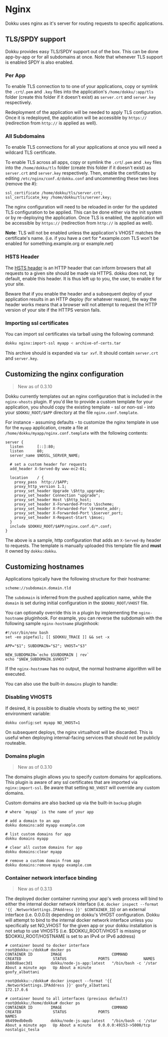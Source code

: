 # Nginx

Dokku uses nginx as it's server for routing requests to specific applications.

## TLS/SPDY support

Dokku provides easy TLS/SPDY support out of the box. This can be done app-by-app or for all subdomains at once. Note that whenever TLS support is enabled SPDY is also enabled.

### Per App

To enable TLS connection to to one of your applications, copy or symlink the `.crt`/`.pem` and `.key` files into the application's `/home/dokku/:app/tls` folder (create this folder if it doesn't exist) as `server.crt` and `server.key` respectively.

Redeployment of the application will be needed to apply TLS configuration. Once it is redeployed, the application will be accessible by `https://` (redirection from `http://` is applied as well).

### All Subdomains

To enable TLS connections for all your applications at once you will need a wildcard TLS certificate.

To enable TLS across all apps, copy or symlink the `.crt`/`.pem` and `.key` files into the  `/home/dokku/tls` folder (create this folder if it doesn't exist) as `server.crt` and `server.key` respectively. Then, enable the certificates by editing `/etc/nginx/conf.d/dokku.conf` and uncommenting these two lines (remove the #):

```
ssl_certificate /home/dokku/tls/server.crt;
ssl_certificate_key /home/dokku/tls/server.key;
```

The nginx configuration will need to be reloaded in order for the updated TLS configuration to be applied. This can be done either via the init system or by re-deploying the application. Once TLS is enabled, the application will be accessible by `https://` (redirection from `http://` is applied as well).

**Note**: TLS will not be enabled unless the application's VHOST matches the certificate's name. (i.e. if you have a cert for *.example.com TLS won't be enabled for something.example.org or example.net)

### HSTS Header

The [HSTS header](https://en.wikipedia.org/wiki/HTTP_Strict_Transport_Security) is an HTTP header that can inform browsers that all requests to a given site should be made via HTTPS. dokku does not, by default, enable this header. It is thus left up to you, the user, to enable it for your site.

Beware that if you enable the header and a subsequent deploy of your application results in an HTTP deploy (for whatever reason), the way the header works means that a browser will not attempt to request the HTTP version of your site if the HTTPS version fails.

### Importing ssl certificates

You can import ssl certificates via tarball using the following command:

``` bash
dokku nginx:import-ssl myapp < archive-of-certs.tar
```

This archive should is expanded via `tar xvf`. It should contain `server.crt` and `server.key`.

## Customizing the nginx configuration

> New as of 0.3.10

Dokku currently templates out an nginx configuration that is included in the `nginx-vhosts` plugin. If you'd like to provide a custom template for your application, you should copy the existing template - ssl or non-ssl - into your `$DOKKU_ROOT/$APP` directory at the file `nginx.conf.template`.

For instance - assuming defaults - to customize the nginx template in use for the `myapp` application, create a file at `/home/dokku/myapp/nginx.conf.template` with the following contents:

```
server {
  listen      [::]:80;
  listen      80;
  server_name $NOSSL_SERVER_NAME;

  # set a custom header for requests
  add_header X-Served-By www-ec2-01;

  location    / {
    proxy_pass  http://$APP;
    proxy_http_version 1.1;
    proxy_set_header Upgrade \$http_upgrade;
    proxy_set_header Connection "upgrade";
    proxy_set_header Host \$http_host;
    proxy_set_header X-Forwarded-Proto \$scheme;
    proxy_set_header X-Forwarded-For \$remote_addr;
    proxy_set_header X-Forwarded-Port \$server_port;
    proxy_set_header X-Request-Start \$msec;
  }
  include $DOKKU_ROOT/$APP/nginx.conf.d/*.conf;
}
```

The above is a sample, http configuration that adds an `X-Served-By` header to requests. The template is manually uploaded this template file and **must** it owned by `dokku:dokku`.

## Customizing hostnames

Applications typically have the following structure for their hostname:

```
scheme://subdomain.domain.tld
```

The `subdomain` is inferred from the pushed application name, while the `domain` is set during initial configuration in the `$DOKKU_ROOT/VHOST` file.

You can optionally override this in a plugin by implementing the `nginx-hostname` pluginhook. For example, you can reverse the subdomain with the following sample `nginx-hostname` pluginhook:

```shell
#!/usr/bin/env bash
set -eo pipefail; [[ $DOKKU_TRACE ]] && set -x

APP="$1"; SUBDOMAIN="$2"; VHOST="$3"

NEW_SUBDOMAIN=`echo $SUBDOMAIN | rev`
echo "$NEW_SUBDOMAIN.$VHOST"
```

If the `nginx-hostname` has no output, the normal hostname algorithm will be executed.

You can also use the built-in `domains` plugin to handle:

### Disabling VHOSTS

If desired, it is possible to disable vhosts by setting the `NO_VHOST` environment variable:

```shell
dokku config:set myapp NO_VHOST=1
```

On subsequent deploys, the nginx virtualhost will be discarded. This is useful when deploying internal-facing services that should not be publicly routeable.

### Domains plugin

> New as of 0.3.10

The domains plugin allows you to specify custom domains for applications. This plugin is aware of any ssl certificates that are imported via `nginx:import-ssl`. Be aware that setting `NO_VHOST` will override any custom domains.

Custom domains are also backed up via the built-in `backup` plugin

```shell
# where `myapp` is the name of your app

# add a domain to an app
dokku domains:add myapp example.com

# list custom domains for app
dokku domains myapp

# clear all custom domains for app
dokku domains:clear myapp

# remove a custom domain from app
dokku domains:remove myapp example.com
```

### Container network interface binding

> New as of 0.3.13

The deployed docker container running your app's web process will bind to either the internal docker network interface (i.e. `docker inspect --format '{{ .NetworkSettings.IPAddress }}' $CONTAINER_ID`) or an external interface (i.e. 0.0.0.0) depending on dokku's VHOST configuration. Dokku will attempt to bind to the internal docker network interface unless you specifically set NO_VHOST for the given app or your dokku installation is not setup to use VHOSTS (i.e. $DOKKU_ROOT/VHOST is missing or $DOKKU_ROOT/HOSTNAME is set to an IPv4 or IPv6 address)

```shell
# container bound to docker interface
root@dokku:~/dokku# docker ps
CONTAINER ID        IMAGE                      COMMAND                CREATED              STATUS              PORTS               NAMES
1b88d8aec3d1        dokku/node-js-app:latest   "/bin/bash -c '/star   About a minute ago   Up About a minute                       goofy_albattani

root@dokku:~/dokku# docker inspect --format '{{ .NetworkSettings.IPAddress }}' goofy_albattani
172.17.0.6

# container bound to all interfaces (previous default)
root@dokku:/home/dokku# docker ps
CONTAINER ID        IMAGE                      COMMAND                CREATED              STATUS              PORTS                     NAMES
d6499edb0edb        dokku/node-js-app:latest   "/bin/bash -c '/star   About a minute ago   Up About a minute   0.0.0.0:49153->5000/tcp   nostalgic_tesla

```

